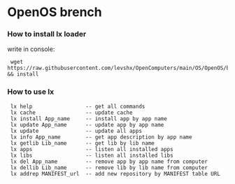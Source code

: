# OpenOS brench

### How to install lx loader
write in console:

     wget https://raw.githubusercontent.com/levshx/OpenComputers/main/OS/OpenOS/bin/lxloader/install.lua && install
     
### How to use lx
     
     lx help                 -- get all commands
     lx cache                -- update cache
     lx install App_name     -- install app by app name
     lx update App_name      -- update app by app name
     lx update               -- update all apps
     lx info App_name        -- get app description by app name
     lx getlib Lib_name      -- get lib by lib name
     lx apps                 -- listen all installed apps
     lx libs                 -- listen all installed libs
     lx del App_name         -- remove app by app name from computer
     lx dellib Lib_name      -- remove lib by lib name from computer
     lx addrep MANIFEST_url  -- add new repository by MANIFEST table URL
       

